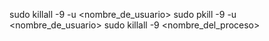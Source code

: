 sudo killall -9 -u <nombre_de_usuario>
sudo pkill -9 -u <nombre_de_usuario>
sudo killall -9 <nombre_del_proceso>

